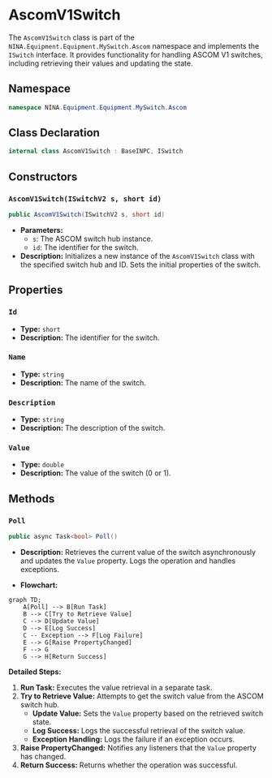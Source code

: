 # AscomV1Switch

The `AscomV1Switch` class is part of the `NINA.Equipment.Equipment.MySwitch.Ascom` namespace and implements the `ISwitch` interface. It provides functionality for handling ASCOM V1 switches, including retrieving their values and updating the state.

## Namespace

```csharp
namespace NINA.Equipment.Equipment.MySwitch.Ascom
```

## Class Declaration

```csharp
internal class AscomV1Switch : BaseINPC, ISwitch
```

## Constructors

### `AscomV1Switch(ISwitchV2 s, short id)`

```csharp
public AscomV1Switch(ISwitchV2 s, short id)
```

- **Parameters:**
  - `s`: The ASCOM switch hub instance.
  - `id`: The identifier for the switch.
- **Description:** Initializes a new instance of the `AscomV1Switch` class with the specified switch hub and ID. Sets the initial properties of the switch.

## Properties

### `Id`

- **Type:** `short`
- **Description:** The identifier for the switch.

### `Name`

- **Type:** `string`
- **Description:** The name of the switch.

### `Description`

- **Type:** `string`
- **Description:** The description of the switch.

### `Value`

- **Type:** `double`
- **Description:** The value of the switch (0 or 1).

## Methods

### `Poll`

```csharp
public async Task<bool> Poll()
```

- **Description:** Retrieves the current value of the switch asynchronously and updates the `Value` property. Logs the operation and handles exceptions.

- **Flowchart:**

```mermaid
graph TD;
    A[Poll] --> B[Run Task]
    B --> C[Try to Retrieve Value]
    C --> D[Update Value]
    D --> E[Log Success]
    C -- Exception --> F[Log Failure]
    E --> G[Raise PropertyChanged]
    F --> G
    G --> H[Return Success]
```

**Detailed Steps:**

1. **Run Task:** Executes the value retrieval in a separate task.
2. **Try to Retrieve Value:** Attempts to get the switch value from the ASCOM switch hub.
   - **Update Value:** Sets the `Value` property based on the retrieved switch state.
   - **Log Success:** Logs the successful retrieval of the switch value.
   - **Exception Handling:** Logs the failure if an exception occurs.
3. **Raise PropertyChanged:** Notifies any listeners that the `Value` property has changed.
4. **Return Success:** Returns whether the operation was successful.
